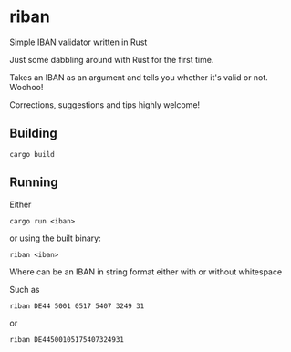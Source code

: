 # riban
Simple IBAN validator written in Rust

Just some dabbling around with Rust for the first time. 

Takes an IBAN as an argument and tells you whether it's valid or not. Woohoo!

Corrections, suggestions and tips highly welcome!

## Building

`cargo build`

## Running

Either

`cargo run <iban>`

or using the built binary:

`riban <iban>`

Where <iban> can be an IBAN in string format either with or without whitespace

Such as

`riban DE44 5001 0517 5407 3249 31`

or

`riban DE44500105175407324931`
